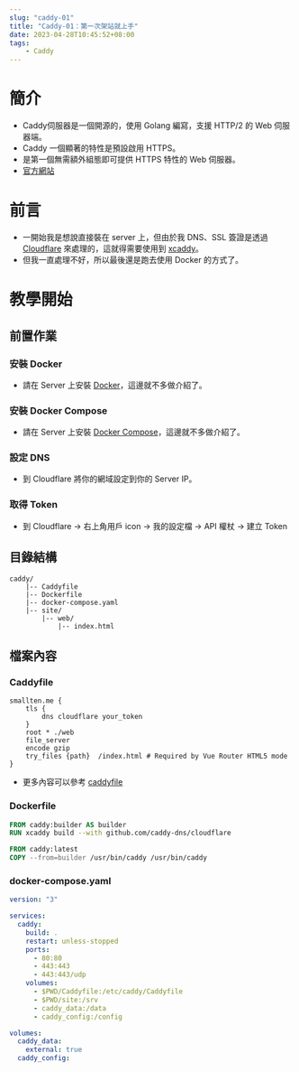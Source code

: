 ```yaml
---
slug: "caddy-01"
title: "Caddy-01：第一次架站就上手"
date: 2023-04-28T10:45:52+08:00
tags:
    - Caddy
---
```

# 簡介
- Caddy伺服器是一個開源的，使用 Golang 編寫，支援 HTTP/2 的 Web 伺服器端。
- Caddy 一個顯著的特性是預設啟用 HTTPS。
- 是第一個無需額外組態即可提供 HTTPS 特性的 Web 伺服器。
- [官方網站](https://caddyserver.com)

# 前言
- 一開始我是想說直接裝在 server 上，但由於我 DNS、SSL 簽證是透過 [Cloudflare](https://www.cloudflare.com/zh-tw/) 來處理的，這就得需要使用到 [xcaddy](https://github.com/caddyserver/xcaddy)。
- 但我一直處理不好，所以最後還是跑去使用 Docker 的方式了。

# 教學開始
## 前置作業
### 安裝 Docker
- 請在 Server 上安裝 [Docker](https://www.docker.com)，這邊就不多做介紹了。
### 安裝 Docker Compose
- 請在 Server 上安裝 [Docker Compose](https://docs.docker.com/compose/install/)，這邊就不多做介紹了。
### 設定 DNS
- 到 Cloudflare 將你的網域設定到你的 Server IP。
### 取得 Token
- 到 Cloudflare -> 右上角用戶 icon -> 我的設定檔 -> API 權杖 -> 建立 Token

## 目錄結構
```
caddy/
    |-- Caddyfile
    |-- Dockerfile
    |-- docker-compose.yaml
    |-- site/
        |-- web/
            |-- index.html
```
## 檔案內容
### Caddyfile
```caddyfile
smallten.me {
    tls {
        dns cloudflare your_token
    }
    root * ./web
    file_server
    encode gzip
    try_files {path}  /index.html # Required by Vue Router HTML5 mode
}
```
- 更多內容可以參考 [caddyfile](https://caddyserver.com/docs/caddyfile)
### Dockerfile
```dockerfile
FROM caddy:builder AS builder
RUN xcaddy build --with github.com/caddy-dns/cloudflare

FROM caddy:latest
COPY --from=builder /usr/bin/caddy /usr/bin/caddy
```
### docker-compose.yaml
```yaml
version: "3"

services:
  caddy:
    build: .
    restart: unless-stopped
    ports:
      - 80:80
      - 443:443
      - 443:443/udp
    volumes:
      - $PWD/Caddyfile:/etc/caddy/Caddyfile
      - $PWD/site:/srv
      - caddy_data:/data
      - caddy_config:/config

volumes:
  caddy_data:
    external: true
  caddy_config:
```
